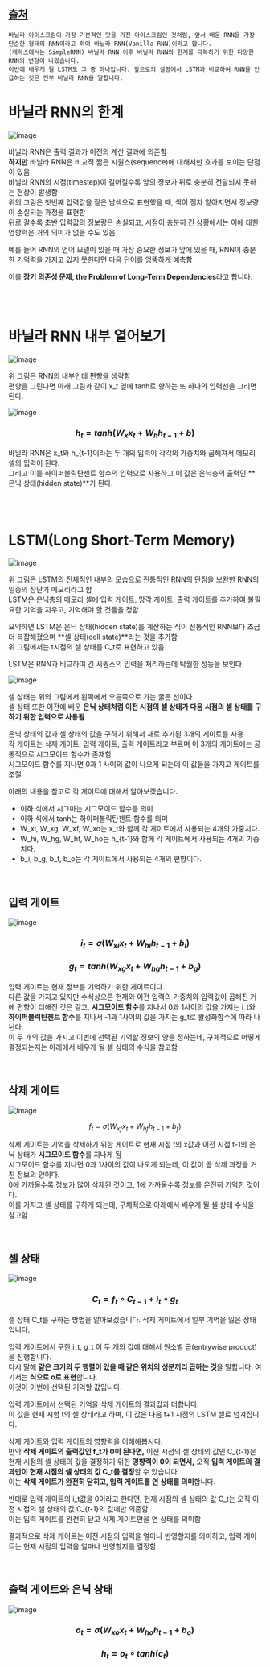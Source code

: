 ## [출처](https://wikidocs.net/22888)

```
바닐라 아이스크림이 가장 기본적인 맛을 가진 아이스크림인 것처럼, 앞서 배운 RNN을 가장 단순한 형태의 RNN이라고 하여 바닐라 RNN(Vanilla RNN)이라고 합니다.
(케라스에서는 SimpleRNN) 바닐라 RNN 이후 바닐라 RNN의 한계를 극복하기 위한 다양한 RNN의 변형이 나왔습니다.
이번에 배우게 될 LSTM도 그 중 하나입니다. 앞으로의 설명에서 LSTM과 비교하여 RNN을 언급하는 것은 전부 바닐라 RNN을 말합니다.
```

# 바닐라 RNN의 한계

![image](https://github.com/UGeunJi/AI_Papers-and-Mathematics/assets/84713532/ea8e7ce9-3063-48c0-ab83-817f40398a07)

바닐라 RNN은 출력 결과가 이전의 계산 결과에 의존함 <br>
**하지만** 바닐라 RNN은 비교적 짧은 시퀀스(sequence)에 대해서만 효과를 보이는 단점이 있음 <br>
바닐라 RNN의 시점(timestep)이 길어질수록 앞의 정보가 뒤로 충분히 전달되지 못하는 현상이 발생함 <br>
위의 그림은 첫번째 입력값을 짙은 남색으로 표현했을 때, 색이 점차 얕아지면서 정보량이 손실되는 과정을 표현함 <br>
뒤로 갈수록 초반 입력값의 정보량은 손실되고, 시점이 충분히 긴 상황에서는 이에 대한 영향력은 거의 의미가 없을 수도 있음

예를 들어 RNN의 언어 모델이 있을 때 가장 중요한 정보가 앞에 있을 때, RNN이 충분한 기억력을 가지고 있지 못한다면 다음 단어를 엉뚱하게 예측함

이를 **장기 의존성 문제, the Problem of Long-Term Dependencies**라고 합니다.

<br>
<br>

# 바닐라 RNN 내부 열어보기

![image](https://github.com/UGeunJi/AI_Papers-and-Mathematics/assets/84713532/acc3d4f2-e24b-4098-9dc2-cf6ac80e2d04)

위 그림은 RNN의 내부인데 편향을 생략함 <br>
편향을 그린다면 아래 그림과 같이 x_t 옆에 tanh로 향하는 또 하나의 입력선을 그리면 된다.

![image](https://github.com/UGeunJi/AI_Papers-and-Mathematics/assets/84713532/e5eb1341-00a4-4f2c-a5e6-9e66b25ee90b)

### $$h_t = tanh(W_x x_t + W_h h_{t-1} + b)$$

바닐라 RNN은 x_t와 h_{t-1}이라는 두 개의 입력이 각각의 가중치와 곱해져서 메모리 셀의 입력이 된다. <br>
그리고 이를 하이퍼볼릭탄젠트 함수의 입력으로 사용하고 이 값은 은닉층의 출력인 **은닉 상태(hidden state)**가 된다.

<br>
<br>

# LSTM(Long Short-Term Memory)

![image](https://github.com/UGeunJi/AI_Papers-and-Mathematics/assets/84713532/44408658-fb37-4748-8e72-bb5032a58267)

위 그림은 LSTM의 전체적인 내부의 모습으로 전통적인 RNN의 단점을 보완한 RNN의 일종의 장단기 메모리라고 함 <br>
LSTM은 은닉층의 메모리 셀에 입력 게이트, 망각 게이트, 출력 게이트를 추가하여 불필요한 기억을 지우고, 기억해야 할 것들을 정함

요약하면 LSTM은 은닉 상태(hidden state)를 계산하는 식이 전통적인 RNN보다 조금 더 복잡해졌으며 **셀 상태(cell state)**라는 것을 추가함 <br>
위 그림에서는 t시점의 셀 상태를 C_t로 표현하고 있음

LSTM은 RNN과 비교하여 긴 시퀀스의 입력을 처리하는데 탁월한 성능을 보인다.

![image](https://github.com/UGeunJi/AI_Papers-and-Mathematics/assets/84713532/c2694cea-1111-43a2-ad01-e41185c07e9c)

셀 상태는 위의 그림에서 왼쪽에서 오른쪽으로 가는 굵은 선이다. <br>
셀 상태 또한 이전에 배운 **은닉 상태처럼 이전 시점의 셀 상태가 다음 시점의 셀 상태를 구하기 위한 입력으로 사용됨**

은닉 상태의 값과 셀 상태의 값을 구하기 위해서 새로 추가된 3개의 게이트를 사용 <br>
각 게이트는 삭제 게이트, 입력 게이트, 출력 게이트라고 부르며 이 3개의 게이트에는 공통적으로 시그모이드 함수가 존재함 <br>
시그모이드 함수를 지나면 0과 1 사이의 값이 나오게 되는데 이 값들을 가지고 게이트를 조절

아래의 내용을 참고로 각 게이트에 대해서 알아보겠습니다.

- 이하 식에서 시그마는 시그모이드 함수를 의미
- 이하 식에서 tanh는 하이퍼볼릭탄젠트 함수를 의미
- W_xi, W_xg, W_xf, W_xo는 x_t와 함께 각 게이트에서 사용되는 4개의 가중치다.
- W_hi, W_hg, W_hf, W_ho는 h_{t-1}와 함께 각 게이트에서 사용되는 4개의 가중치다.
- b_i, b_g, b_f, b_o는 각 게이트에서 사용되는 4개의 편향이다.

<br>

## 입력 게이트

![image](https://github.com/UGeunJi/AI_Papers-and-Mathematics/assets/84713532/26939b25-0ac4-4c32-9e73-1c03a3c9a654)

### $$i_t = \sigma(W_{xi} x_t + W_{hi} h_{t-1} + b_i)$$

### $$g_t = tanh(W_{xg} x_t + W_{hg} h_{t-1} + b_g)$$

입력 게이트는 현재 정보를 기억하기 위한 게이트이다. <br>
다른 값을 가지고 있지만 수식상으론 현재와 이전 입력의 가중치와 입력값이 곱해진 거에 편향이 더해진 것은 같고, **시그모이드 함수**를 지나서 0과 1사이의 값을 가지는 i_t와 **하이퍼볼릭탄젠트 함수**를 지나서 -1과 1사이의 값을 가지는 g_t로 활성화함수에 따라 나뉜다. <br>
이 두 개의 값을 가지고 이번에 선택된 기억할 정보의 양을 정하는데, 구체적으로 어떻게 결정되는지는 아래에서 배우게 될 셀 상태의 수식을 참고함

<br>

## 삭제 게이트

![image](https://github.com/UGeunJi/AI_Papers-and-Mathematics/assets/84713532/c318c20c-03e9-4632-b031-c0db9cd781e1)

$$f_t = \sigma(W_{xf} x_t + W_{hf} h_{t-1} + b_f)$$

삭제 게이트는 기억을 삭제하기 위한 게이트로 현재 시점 t의 x값과 이전 시점 t-1의 은닉 상태가 **시그모이드 함수**를 지나게 됨 <br>
시그모이드 함수를 지나면 0과 1사이의 값이 나오게 되는데, 이 값이 곧 삭제 과정을 거친 정보의 양이다. <br>
0에 가까울수록 정보가 많이 삭제된 것이고, 1에 가까울수록 정보를 온전히 기억한 것이다. <br>
이를 가지고 셀 상태를 구하게 되는데, 구체적으로 아래에서 배우게 될 셀 상태 수식을 참고함

<br>

## 셀 상태

![image](https://github.com/UGeunJi/AI_Papers-and-Mathematics/assets/84713532/1f9304f9-40d6-4bc6-9cc3-ab51e8ff6ffa)

### $$C_t = f_t \circ C_{t-1} + i_t \circ g_t$$

셀 상태 C_t를 구하는 방법을 알아보겠습니다. 삭제 게이트에서 일부 기억을 잃은 상태입니다.

입력 게이트에서 구한 i_t, g_t 이 두 개의 값에 대해서 원소별 곱(entrywise product)을 진행합니다. <br>
다시 말해 **같은 크기의 두 행렬이 있을 때 같은 위치의 성분끼리 곱하는 것**을 말합니다. 여기서는 **식으로 o로 표현**합니다. <br>
이것이 이번에 선택된 기억할 값입니다.

입력 게이트에서 선택된 기억을 삭제 게이트의 결과값과 더합니다. <br>
이 값을 현재 시험 t의 셀 상태라고 하며, 이 값은 다음 t+1 시점의 LSTM 셀로 넘겨집니다.

삭제 게이트와 입력 게이트의 영향력을 이해해봅시다. <br>
만약 **삭제 게이트의 출력값인 f_t가 0이 된다면,** 이전 시점의 셀 상태의 값인 C_{t-1}은 현재 시점의 셀 상태의 값을 결정하기 위한 **영향력이 0이 되면서,** 오직 **입력 게이트의 결과만이 현재 시점의 셀 상태의 값 C_t를 결정**할 수 있습니다. <br>
이는 **삭제 게이트가 완전히 닫히고, 입력 게이트를 연 상태를 의미**합니다. <br>

반대로 입력 게이트의 i_t값을 0이라고 한다면, 현재 시점의 셀 상태의 값 C_t는 오직 이전 시점의 셀 상태의 값 C_{t-1}의 값에만 의존함 <br>
이는 입력 게이트를 완전히 닫고 삭제 게이트만을 연 상태를 의미함 <br>

결과적으로 삭제 게이트는 이전 시점의 입력을 얼마나 반영할지를 의미하고, 입력 게이트는 현재 시점의 입력을 얼마나 반영할지를 결정함

<br>

## 출력 게이트와 은닉 상태

![image](https://github.com/UGeunJi/AI_Papers-and-Mathematics/assets/84713532/886619fb-a07f-45dc-8719-f7dd6f88206a)

### $$o_t = \sigma(W_{xo} x_t + W_{ho} h_{t-1} + b_o)$$

### $$h_t = o_t \circ tanh(c_t)$$

















